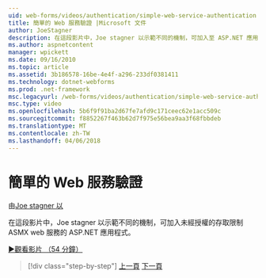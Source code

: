 ```yaml
---
uid: web-forms/videos/authentication/simple-web-service-authentication
title: 簡單的 Web 服務驗證 |Microsoft 文件
author: JoeStagner
description: 在這段影片中，Joe stagner 以示範不同的機制，可加入至 ASP.NET 應用程式來限制未經授權的存取權 ASMX web 服務...
ms.author: aspnetcontent
manager: wpickett
ms.date: 09/16/2010
ms.topic: article
ms.assetid: 3b186578-16be-4e4f-a296-233df0381411
ms.technology: dotnet-webforms
ms.prod: .net-framework
msc.legacyurl: /web-forms/videos/authentication/simple-web-service-authentication
msc.type: video
ms.openlocfilehash: 5b6f9f91ba2d67fe7afd9c171ceec62e1acc509c
ms.sourcegitcommit: f8852267f463b62d7f975e56bea9aa3f68fbbdeb
ms.translationtype: MT
ms.contentlocale: zh-TW
ms.lasthandoff: 04/06/2018
---
```

<a name="simple-web-service-authentication"></a>簡單的 Web 服務驗證
====================
由[Joe stagner 以](https://github.com/JoeStagner)

在這段影片中，Joe stagner 以示範不同的機制，可加入未經授權的存取限制 ASMX web 服務的 ASP.NET 應用程式。

[&#9654;觀看影片 （54 分鐘）](https://channel9.msdn.com/Blogs/ASP-NET-Site-Videos/simple-web-service-authentication)

> [!div class="step-by-step"]
> [上一頁](implement-the-registration-verification-pattern.md)
> [下一頁](creating-inactive-users.md)
